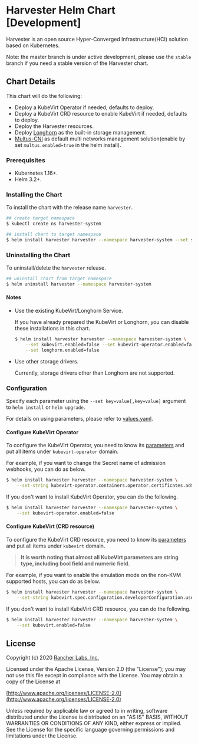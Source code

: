 # Harvester Helm Chart [Development]

Harvester is an open source Hyper-Converged Infrastructure(HCI) solution based on Kubernetes.

Note: the master branch is under active development, please use the `stable` branch if you need a stable version of the Harvester chart.

## Chart Details

This chart will do the following:

- Deploy a KubeVirt Operator if needed, defaults to deploy.
- Deploy a KubeVirt CRD resource to enable KubeVirt if needed, defaults to deploy.
- Deploy the Harvester resources.
- Deploy [Longhorn](https://longhorn.io) as the built-in storage management.
- [Multus-CNI](https://github.com/intel/multus-cni) as default multi networks management solution(enable by set `multus.enabled=true` in the helm install).

### Prerequisites

- Kubernetes 1.16+.
- Helm 3.2+.

### Installing the Chart

To install the chart with the release name `harvester`.

```bash
## create target namespace
$ kubectl create ns harvester-system

## install chart to target namespace
$ helm install harvester harvester --namespace harvester-system --set service.harvester.type=NodePort
```

### Uninstalling the Chart

To uninstall/delete the `harvester` release.

```bash
## uninstall chart from target namespace
$ helm uninstall harvester --namespace harvester-system
```

#### Notes

- Use the existing KubeVirt/Longhorn Service.

    If you have already prepared the KubeVirt or Longhorn, you can disable these installations in this chart.
    
    ```bash
    $ helm install harvester harvester --namespace harvester-system \
        --set kubevirt.enabled=false --set kubevirt-operator.enabled=false \
        --set longhorn.enabled=false
    ```

- Use other storage drivers.
    
    Currently, storage drivers other than Longhorn are not supported.

### Configuration

Specify each parameter using the `--set key=value[,key=value]` argument to `helm install` or `helm upgrade`.

For details on using parameters, please refer to [values.yaml](values.yaml).

#### Configure KubeVirt Operator

To configure the KubeVirt Operator, you need to know its [parameters](dependency_charts/kubevirt-operator/values.yaml) and put all items under `kubevirt-operator` domain.

For example, if you want to change the Secret name of admission webhooks, you can do as below.

```bash
$ helm install harvester harvester --namespace harvester-system \
    --set-string kubevirt-operator.containers.operator.certificates.admissionWebhook.secretName=mysecret
```

If you don't want to install KubeVirt Operator, you can do the following.

```bash
$ helm install harvester harvester --namespace harvester-system \
    --set kubevirt-operator.enabled=false
```

#### Configure KubeVirt (CRD resource)

To configure the KubeVirt CRD resource, you need to know its [parameters](dependency_charts/kubevirt/values.yaml) and put all items under `kubevirt` domain.

> **It is worth noting that almost all KubeVirt parameters are string type, including bool field and numeric field.**

For example, if you want to enable the emulation mode on the non-KVM supported hosts, you can do as below.

```bash
$ helm install harvester harvester --namespace harvester-system \
    --set-string kubevirt.spec.configuration.developerConfiguration.useEmulation=true
```

If you don't want to install KubeVirt CRD resource, you can do the following.

```bash
$ helm install harvester harvester --namespace harvester-system \
    --set kubevirt.enabled=false
```

## License
Copyright (c) 2020 [Rancher Labs, Inc.](http://rancher.com)

Licensed under the Apache License, Version 2.0 (the "License");
you may not use this file except in compliance with the License.
You may obtain a copy of the License at

[http://www.apache.org/licenses/LICENSE-2.0](http://www.apache.org/licenses/LICENSE-2.0)

Unless required by applicable law or agreed to in writing, software
distributed under the License is distributed on an "AS IS" BASIS,
WITHOUT WARRANTIES OR CONDITIONS OF ANY KIND, either express or implied.
See the License for the specific language governing permissions and
limitations under the License.
